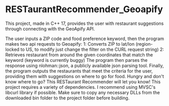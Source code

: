 # RESTaurantRecommender_Geoapify
This project, made in C++ 17, provides the user with restaurant suggestions through connecting with the GeoApify API.

The user inputs a ZIP code and food preference keyword, then the program makes two api requests to Geoapify: 1: Converts ZIP to lat/lon (region-locked to US, to modify just change the filter on the CURL request string) 2: Retrieves restaurant from around the given coordinates that match the keyword (keyword is currently buggy)
The program then parses the response using nlohman::json, a publicly available json parsing tool. Finally, the program outputs the restaurants that meet the criteria for the user, providing them with suggestions on where to go for food.
Hungry and don't know where to go? This RESTaurant Recommender will let you know!
This project requires a variety of dependencies. I recommend using MVSC's libcurl library if possible. Make sure to copy any necessary DLLs from the downloaded bin folder to the project folder before building.
